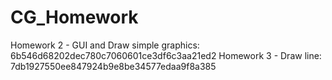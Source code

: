 # CG_Homework
Homework 2 - GUI and Draw simple graphics: 6b546d68202dec780c7060601ce3df6c3aa21ed2
Homework 3 - Draw line: 7db1927550ee847924b9e8be34577edaa9f8a385
